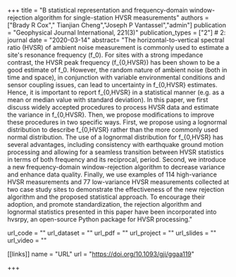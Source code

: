 +++ title = "B statistical representation and frequency-domain window-rejection algorithm for single-station HVSR measurements" authors = ["Brady R Cox"," Tianjian Cheng","Joseph P Vantassel","admin"] publication = "Geophysical Journal International, 221(3)" publication_types = ["2"] # 2: journal date = "2020-03-14" abstract= "The horizontal-to-vertical spectral ratio (HVSR) of ambient noise measurement is commonly used to estimate a site's resonance frequency (⁠f_0⁠). For sites with a strong impedance contrast, the HVSR peak frequency (⁠f_{0,HVSR}⁠) has been shown to be a good estimate of f_0. However, the random nature of ambient noise (both in time and space), in conjunction with variable environmental conditions and sensor coupling issues, can lead to uncertainty in f_{0,HVSR} estimates. Hence, it is important to report f_{0,HVSR} in a statistical manner (e.g. as a mean or median value with standard deviation). In this paper, we first discuss widely accepted procedures to process HVSR data and estimate the variance in f_{0,HVSR}⁠. Then, we propose modifications to improve these procedures in two specific ways. First, we propose using a lognormal distribution to describe f_{0,HVSR} rather than the more commonly used normal distribution. The use of a lognormal distribution for f_{0,HVSR} has several advantages, including consistency with earthquake ground motion processing and allowing for a seamless transition between HVSR statistics in terms of both frequency and its reciprocal, period. Second, we introduce a new frequency-domain window-rejection algorithm to decrease variance and enhance data quality. Finally, we use examples of 114 high-variance HVSR measurements and 77 low-variance HVSR measurements collected at two case study sites to demonstrate the effectiveness of the new rejection algorithm and the proposed statistical approach. To encourage their adoption, and promote standardization, the rejection algorithm and lognormal statistics presented in this paper have been incorporated into hvsrpy, an open-source Python package for HVSR processing."

url_code = "" url_dataset = "" url_pdf = "" url_project = "" url_slides = "" url_video = ""

[[links]] name = "URL" url = "https://doi.org/10.1093/gji/ggaa119"

+++
